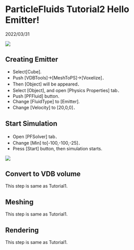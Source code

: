 # ParticleFluids Tutorial2 Hello Emitter!

2022/03/31 

[![](https://img.youtube.com/vi/h-SRY6_-rgA/0.jpg)](https://www.youtube.com/watch?v=h-SRY6_-rgA)

## Creating Emitter

- Select[Cube].
- Push [VDBTools]->[MeshToPS]->[Voxelize]．
- Then [Object] will be appeared．
- Select [Object], and open [Physics Properties] tab．
- Push [PFFluid] button.
- Change [FluidType] to [Emitter].
- Change [Velocity] to [20,0,0]．

## Start Simulation

- Open [PFSolver] tab．
- Change [Min] to[-100,-100,-25]．
- Press [Start] button, then simulation starts.


[![](https://img.youtube.com/vi/ys8AKVoJh2Q/0.jpg)](https://www.youtube.com/watch?v=ys8AKVoJh2Q)

## Convert to VDB volume
This step is same as Tutorial1.

## Meshing
This step is same as Tutorial1.

## Rendering
This step is same as Tutorial1.
